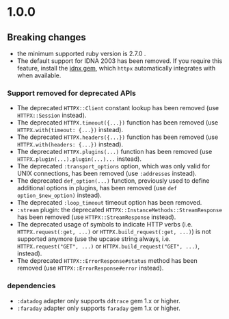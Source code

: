 # 1.0.0

## Breaking changes

* the minimum supported ruby version is 2.7.0 .
* The default support for IDNA 2003 has been removed. If you require this feature, install the [idnx gem](https://github.com/HoneyryderChuck/idnx), which `httpx` automatically integrates with when available.

### Support removed for deprecated APIs

* The deprecated `HTTPX::Client` constant lookup has been removed (use `HTTPX::Session` instead).
* The deprecated `HTTPX.timeout({...})` function has been removed (use `HTTPX.with(timeout: {...})` instead).
* The deprecated `HTTPX.headers({...})` function has been removed (use `HTTPX.with(headers: {...})` instead).
* The deprecated `HTTPX.plugins(...)` function has been removed (use `HTTPX.plugin(...).plugin(...)...` instead).
* The deprecated `:transport_options` option, which was only valid for UNIX connections, has been removed (use `:addresses` instead).
* The deprecated `def_option(...)` function, previously used to define additional options in plugins, has been removed (use `def option_$new_option)` instead).
* The deprecated `:loop_timeout` timeout option has been removed.
* `:stream` plugin: the deprecated `HTTPX::InstanceMethods::StreamResponse` has been removed (use `HTTPX::StreamResponse` instead).
* The deprecated usage of symbols to indicate HTTP verbs (i.e. `HTTPX.request(:get, ...)` or `HTTPX.build_request(:get, ...)`) is not supported anymore (use the upcase string always, i.e. `HTTPX.request("GET", ...)` or `HTTPX.build_request("GET", ...)`, instead).
* The deprecated `HTTPX::ErrorResponse#status` method has been removed (use `HTTPX::ErrorResponse#error` instead).

### dependencies

* `:datadog` adapter only supports `ddtrace` gem 1.x or higher.
* `:faraday` adapter only supports `faraday` gem 1.x or higher.